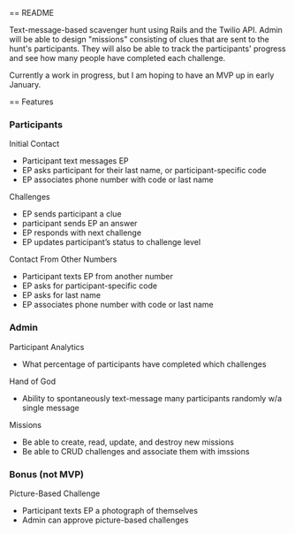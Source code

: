 == README

Text-message-based scavenger hunt using Rails and the Twilio API. Admin will be able to design "missions" consisting of clues that are sent to the hunt's participants. They will also be able to track the participants' progress and see how many people have completed each challenge.

Currently a work in progress, but I am hoping to have an MVP up in early January.

== Features

### Participants

Initial Contact
* Participant text messages EP
* EP asks participant for their last name, or participant-specific code
* EP associates phone number with code or last name

Challenges
* EP sends participant a clue
* participant sends EP an answer
* EP responds with next challenge
* EP updates participant’s status to challenge level

Contact From Other Numbers
* Participant texts EP from another number
* EP asks for participant-specific code
* EP asks for last name
* EP associates phone number with code or last name

### Admin

Participant Analytics
* What percentage of participants have completed which challenges

Hand of God
* Ability to spontaneously text-message many participants randomly w/a single message

Missions
* Be able to create, read, update, and destroy new missions
* Be able to CRUD challenges and associate them with imssions

### Bonus (not MVP)
Picture-Based Challenge
* Participant texts EP a photograph of themselves
* Admin can approve picture-based challenges



